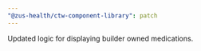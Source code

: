 ```yaml
---
"@zus-health/ctw-component-library": patch
---
```


Updated logic for displaying builder owned medications.
